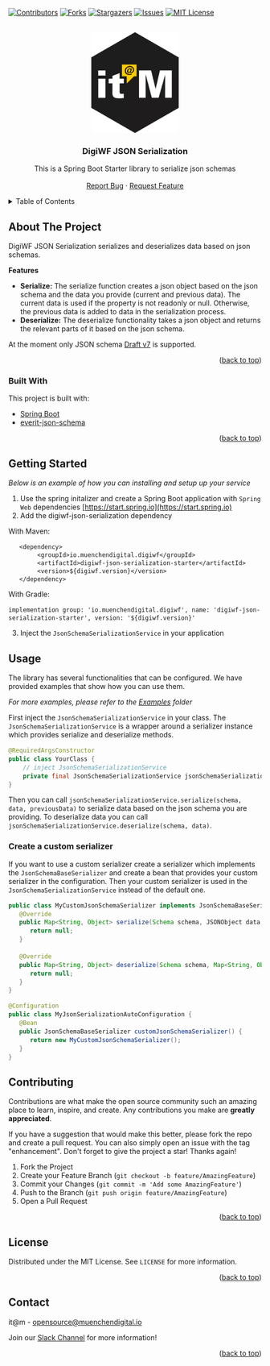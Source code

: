 <div id="top"></div>

<!-- PROJECT SHIELDS -->
[![Contributors][contributors-shield]][contributors-url]
[![Forks][forks-shield]][forks-url]
[![Stargazers][stars-shield]][stars-url]
[![Issues][issues-shield]][issues-url]
[![MIT License][license-shield]][license-url]


<!-- PROJECT LOGO -->
<br />
<div align="center">
  <a href="https://github.com/it-at-m/digiwf-json-serialization">
    <img src="images/logo.png" alt="Logo" height="200">
  </a>

<h3 align="center">DigiWF JSON Serialization</h3>

  <p align="center">
    This is a Spring Boot Starter library to serialize json schemas
     <!-- <br />
   <a href="https://github.com/it-at-m/digiwf-json-serialization"><strong>Explore the docs »</strong></a> -->
    <br />
    <br />
     <!-- <a href="https://github.com/it-at-m/digiwf-json-serialization">View Demo</a>
    · -->
    <a href="https://github.com/it-at-m/digiwf-json-serialization/issues">Report Bug</a>
    ·
    <a href="https://github.com/it-at-m/digiwf-json-serialization/issues">Request Feature</a>
  </p>
</div>



<!-- TABLE OF CONTENTS -->
<details>
  <summary>Table of Contents</summary>
  <ol>
    <li>
      <a href="#about-the-project">About The Project</a>
      <ul>
        <li><a href="#built-with">Built With</a></li>
      </ul>
    </li>
    <li>
      <a href="#getting-started">Getting Started</a>
    </li>
    <li><a href="#usage">Usage</a></li>
    <li><a href="#contributing">Contributing</a></li>
    <li><a href="#license">License</a></li>
    <li><a href="#contact">Contact</a></li>
  </ol>
</details>



<!-- ABOUT THE PROJECT -->
## About The Project

DigiWF JSON Serialization serializes and deserializes data based on json schemas.

**Features**

* **Serialize:** The serialize function creates a json object based on the json schema and the data you provide (current and previous data). The current data is used if the property is not readonly or null. Otherwise, the previous data is added to data in the serialization process.
* **Deserialize:** The deserialize functionality takes a json object and returns the relevant parts of it based on the json schema.

At the moment only JSON schema [Draft v7](https://json-schema.org/draft-07/json-schema-release-notes.html) is supported.

<p align="right">(<a href="#top">back to top</a>)</p>


### Built With

This project is built with:

* [Spring Boot](https://spring.io/projects/spring-boot)
* [everit-json-schema](https://github.com/everit-org/json-schema)

<p align="right">(<a href="#top">back to top</a>)</p>


<!-- GETTING STARTED -->
## Getting Started

_Below is an example of how you can installing and setup up your service_

1. Use the spring initalizer and create a Spring Boot application with `Spring Web`
   dependencies [https://start.spring.io](https://start.spring.io)
2. Add the digiwf-json-serialization dependency

With Maven:

```
   <dependency>
        <groupId>io.muenchendigital.digiwf</groupId>
        <artifactId>digiwf-json-serialization-starter</artifactId>
        <version>${digiwf.version}</version>
   </dependency>
```

With Gradle:

```
implementation group: 'io.muenchendigital.digiwf', name: 'digiwf-json-serialization-starter', version: '${digiwf.version}'
```

3. Inject the `JsonSchemaSerializationService` in your application


<!-- USAGE EXAMPLES -->
## Usage

The library has several functionalities that can be configured. We have provided examples that show how you can use
them.

_For more examples, please refer to the [Examples](example) folder_

First inject the `JsonSchemaSerializationService` in your class. The `JsonSchemaSerializationService` is a 
wrapper around a serializer instance which provides serialize and deserialize methods. 

```java
@RequiredArgsConstructor
public class YourClass {
    // inject JsonSchemaSerializationService
    private final JsonSchemaSerializationService jsonSchemaSerializationService;
}
```

Then you can call `jsonSchemaSerializationService.serialize(schema, data, previousData)` to serialize data based on
the json schema you are providing.
To deserialize data you can call `jsonSchemaSerializationService.deserialize(schema, data)`.

### Create a custom serializer

If you want to use a custom serializer create a serializer which implements the `JsonSchemaBaseSerializer` 
and create a bean that provides your custom serializer in the configuration.
Then your custom serializer is used in the `JsonSchemaSerializationService` instead of the default one.

```java
public class MyCustomJsonSchemaSerializer implements JsonSchemaBaseSerializer {
   @Override
   public Map<String, Object> serialize(Schema schema, JSONObject data, JSONObject previousData) {
      return null;
   }

   @Override
   public Map<String, Object> deserialize(Schema schema, Map<String, Object> data) {
      return null;
   }
}
```

```java
@Configuration
public class MyJsonSerializationAutoConfiguration {
   @Bean
   public JsonSchemaBaseSerializer customJsonSchemaSerializer() {
      return new MyCustomJsonSchemaSerializer();
   }    
}
```


<!-- CONTRIBUTING -->
## Contributing

Contributions are what make the open source community such an amazing place to learn, inspire, and create. Any contributions you make are **greatly appreciated**.

If you have a suggestion that would make this better, please fork the repo and create a pull request. You can also simply open an issue with the tag "enhancement".
Don't forget to give the project a star! Thanks again!

1. Fork the Project
2. Create your Feature Branch (`git checkout -b feature/AmazingFeature`)
3. Commit your Changes (`git commit -m 'Add some AmazingFeature'`)
4. Push to the Branch (`git push origin feature/AmazingFeature`)
5. Open a Pull Request

<p align="right">(<a href="#top">back to top</a>)</p>


<!-- LICENSE -->
## License

Distributed under the MIT License. See `LICENSE` for more information.

<p align="right">(<a href="#top">back to top</a>)</p>


<!-- CONTACT -->
## Contact

it@m - opensource@muenchendigital.io

Join our [Slack Channel](https://join.slack.com/t/digiwf/shared_invite/zt-14jxazj1j-jq0WNtXp7S7HAwJA7tKgpw) for more
information!

<p align="right">(<a href="#top">back to top</a>)</p>


<!-- MARKDOWN LINKS & IMAGES -->
<!-- https://www.markdownguide.org/basic-syntax/#reference-style-links -->
[contributors-shield]: https://img.shields.io/github/contributors/it-at-m/digiwf-json-serialization.svg?style=for-the-badge
[contributors-url]: https://github.com/it-at-m/digiwf-json-serialization/graphs/contributors
[forks-shield]: https://img.shields.io/github/forks/it-at-m/digiwf-json-serialization.svg?style=for-the-badge
[forks-url]: https://github.com/it-at-m/digiwf-json-serialization/network/members
[stars-shield]: https://img.shields.io/github/stars/it-at-m/digiwf-json-serialization.svg?style=for-the-badge
[stars-url]: https://github.com/it-at-m/digiwf-json-serialization/stargazers
[issues-shield]: https://img.shields.io/github/issues/it-at-m/digiwf-json-serialization.svg?style=for-the-badge
[issues-url]: https://github.com/it-at-m/digiwf-json-serialization/issues
[license-shield]: https://img.shields.io/github/license/it-at-m/digiwf-json-serialization.svg?style=for-the-badge
[license-url]: https://github.com/it-at-m/digiwf-json-serialization/blob/master/LICENSE
[product-screenshot]: images/screenshot.png
